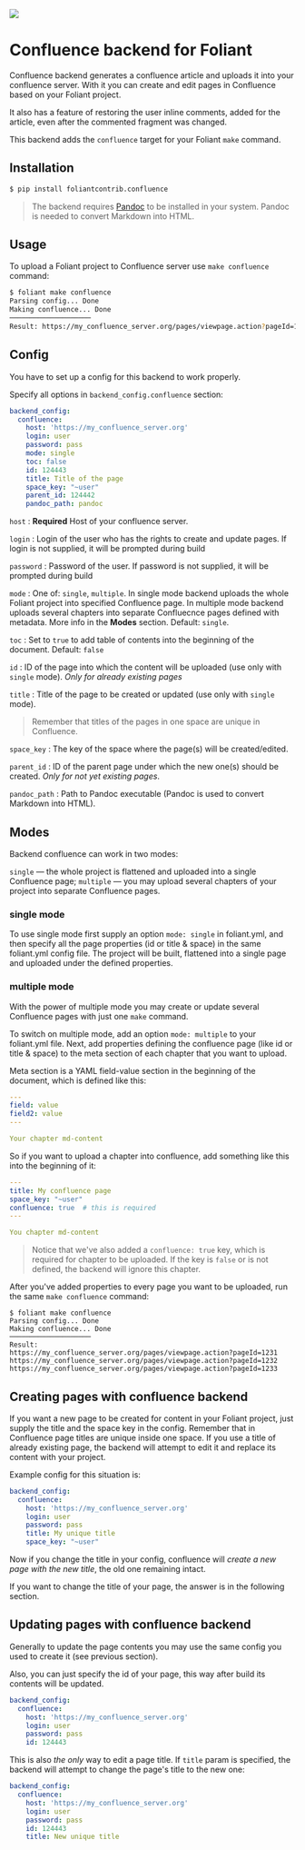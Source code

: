![](https://img.shields.io/pypi/v/foliantcontrib.confluence.svg)

# Confluence backend for Foliant

Confluence backend generates a confluence article and uploads it into your confluence server. With it you can create and edit pages in Confluence based on your Foliant project.

It also has a feature of restoring the user inline comments, added for the article, even after the commented fragment was changed.

This backend adds the `confluence` target for your Foliant `make` command.

## Installation

```bash
$ pip install foliantcontrib.confluence
```

> The backend requires [Pandoc](https://pandoc.org/) to be installed in your system. Pandoc is needed to convert Markdown into HTML.

## Usage

To upload a Foliant project to Confluence server use `make confluence` command:

```bash
$ foliant make confluence
Parsing config... Done
Making confluence... Done
────────────────────
Result: https://my_confluence_server.org/pages/viewpage.action?pageId=123
```

## Config

You have to set up a config for this backend to work properly.

Specify all options in `backend_config.confluence` section:

```yaml
backend_config:
  confluence:
    host: 'https://my_confluence_server.org'
    login: user
    password: pass
    mode: single
    toc: false
    id: 124443
    title: Title of the page
    space_key: "~user"
    parent_id: 124442
    pandoc_path: pandoc
```

`host`
:   **Required** Host of your confluence server.

`login`
:   Login of the user who has the rights to create and update pages. If login is not supplied, it will be prompted during build

`password`
:   Password of the user. If password is not supplied, it will be prompted during build

`mode`
:   One of: `single`, `multiple`. In single mode backend uploads the whole Foliant project into specified Confluence page. In multiple mode backend uploads several chapters into separate Confluecnce pages defined with metadata. More info in the **Modes** section. Default: `single`.

`toc`
:   Set to `true` to add table of contents into the beginning of the document. Default: `false`

`id`
:   ID of the page into which the content will be uploaded (use only with `single` mode). *Only for already existing pages*

`title`
:   Title of the page to be created or updated (use only with `single` mode).

> Remember that titles of the pages in one space are unique in Confluence.

`space_key`
:   The key of the space where the page(s) will be created/edited.

`parent_id`
:   ID of the parent page under which the new one(s) should be created. *Only for not yet existing pages*.

`pandoc_path`
:   Path to Pandoc executable (Pandoc is used to convert Markdown into HTML).

## Modes

Backend confluence can work in two modes:

`single` — the whole project is flattened and uploaded into a single Confluence page;
`multiple` — you may upload several chapters of your project into separate Confluence pages.

### single mode

To use single mode first supply an option `mode: single` in foliant.yml, and then specify all the page properties (id or title & space) in the same foliant.yml config file. The project will be built, flattened into a single page and uploaded under the defined properties.

### multiple mode

With the power of multiple mode you may create or update several Confluence pages with just one `make` command.

To switch on multiple mode, add an option `mode: multiple` to your foliant.yml file. Next, add properties defining the confluence page (like id or title & space) to the meta section of each chapter that you want to upload.

Meta section is a YAML field-value section in the beginning of the document, which is defined like this:

```yaml
---
field: value
field2: value
---

Your chapter md-content
```

So if you want to upload a chapter into confluence, add something like this into the beginning of it:

```yaml
---
title: My confluence page
space_key: "~user"
confluence: true  # this is required
---

You chapter md-content
```

> Notice that we've also added a `confluence: true` key, which is required for chapter to be uploaded. If the key is `false` or is not defined, the backend will ignore this chapter.

After you've added properties to every page you want to be uploaded, run the same `make confluence` command:

```
$ foliant make confluence
Parsing config... Done
Making confluence... Done
────────────────────
Result:
https://my_confluence_server.org/pages/viewpage.action?pageId=1231
https://my_confluence_server.org/pages/viewpage.action?pageId=1232
https://my_confluence_server.org/pages/viewpage.action?pageId=1233
```

## Creating pages with confluence backend

If you want a new page to be created for content in your Foliant project, just supply the title and the space key in the config. Remember that in Confluence page titles are unique inside one space. If you use a title of already existing page, the backend will attempt to edit it and replace its content with your project.

Example config for this situation is:

```yaml
backend_config:
  confluence:
    host: 'https://my_confluence_server.org'
    login: user
    password: pass
    title: My unique title
    space_key: "~user"
```

Now if you change the title in your config, confluence will *create a new page with the new title*, the old one remaining intact.

If you want to change the title of your page, the answer is in the following section.

## Updating pages with confluence backend

Generally to update the page contents you may use the same config you used to create it (see previous section).

Also, you can just specify the id of your page, this way after build its contents will be updated.

```yaml
backend_config:
  confluence:
    host: 'https://my_confluence_server.org'
    login: user
    password: pass
    id: 124443
```

This is also *the only* way to edit a page title. If `title` param is specified, the backend will attempt to change the page's title to the new one:

```yaml
backend_config:
  confluence:
    host: 'https://my_confluence_server.org'
    login: user
    password: pass
    id: 124443
    title: New unique title
```
